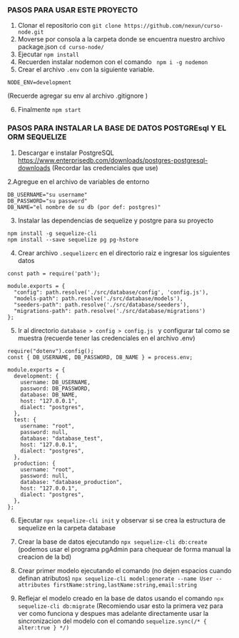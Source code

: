 ### PASOS PARA USAR ESTE PROYECTO


1. Clonar el repositorio con
   `git clone https://github.com/nexun/curso-node.git`
2. Moverse por consola a la carpeta donde se encuentra nuestro archivo package.json
   `cd curso-node/`
3. Ejecutar
   `npm install`
4. Recuerden instalar nodemon con el comando
   ` npm i -g nodemon`
5. Crear el archivo `.env` con la siguiente variable.
```
NODE_ENV=development
```
(Recuerde agregar su env al archivo .gitignore )

6. Finalmente
   `npm start`

### PASOS PARA INSTALAR LA BASE DE DATOS POSTGREsql Y EL ORM SEQUELIZE

1. Descargar e instalar PostgreSQL https://www.enterprisedb.com/downloads/postgres-postgresql-downloads (Recordar las credenciales que use)

2.Agregue en el archivo de variables de entorno

```
DB_USERNAME="su username"
DB_PASSWORD="su password"
DB_NAME="el nombre de su db (por def: postgres)"
```

3. Instalar las dependencias de sequelize y postgre para su proyecto

```
npm install -g sequelize-cli
npm install --save sequelize pg pg-hstore
```

4. Crear archivo ```.sequelizerc``` en el directorio raiz e ingresar los siguientes datos 

```
const path = require('path');

module.exports = {
  "config": path.resolve('./src/database/config', 'config.js'),
  "models-path": path.resolve('./src/database/models'),
  "seeders-path": path.resolve('./src/database/seeders'),
  "migrations-path": path.resolve('./src/database/migrations')
};
```

5. Ir al directorio ```database > config > config.js ``` y configurar tal como se muestra (recuerde tener las credenciales en el archivo .env)

```
require("dotenv").config();
const { DB_USERNAME, DB_PASSWORD, DB_NAME } = process.env;

module.exports = {
  development: {
    username: DB_USERNAME,
    password: DB_PASSWORD,
    database: DB_NAME,
    host: "127.0.0.1",
    dialect: "postgres",
  },
  test: {
    username: "root",
    password: null,
    database: "database_test",
    host: "127.0.0.1",
    dialect: "postgres",
  },
  production: {
    username: "root",
    password: null,
    database: "database_production",
    host: "127.0.0.1",
    dialect: "postgres",
  },
};
```

6. Ejecutar ```npx sequelize-cli init``` y observar si se crea la estructura de sequelize en la carpeta database

7. Crear la base de datos ejecutando ```npx sequelize-cli db:create``` (podemos usar el programa pgAdmin para chequear de forma manual la creacion de la bd)

8. Crear primer modelo ejecutando el comando (no dejen espacios cuando definan atributos)
```npx sequelize-cli model:generate --name User --attributes firstName:string,lastName:string,email:string```

9. Reflejar el modelo creado en la base de datos usando el comando ```npx sequelize-cli db:migrate``` 
(Recomiendo usar esto la primera vez para ver como funciona y despues mas adelante directamente usar la sincronizacion del modelo con el comando  ```sequelize.sync(/* { alter:true } */)```

